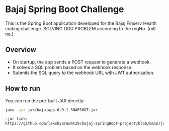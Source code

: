 

# Bajaj Spring Boot Challenge

This is the Spring Boot application developed for the Bajaj Finserv Health coding challenge.
SOLVING ODD PROBLEM according to the regNo. (roll no.)

## Overview

- On startup, the app sends a POST request to generate a webhook.
- It solves a SQL problem based on the webhook response.
- Submits the SQL query to the webhook URL with JWT authorization.

## How to run

You can run the pre-built JAR directly:

```bash
java -jar jar/bajajapp-0.0.1-SNAPSHOT.jar

-jar link: 
https://github.com/lakshyarawat29/bajaj-springBoot-project/blob/main/jar/bajajapp-0.0.1-SNAPSHOT.jar
